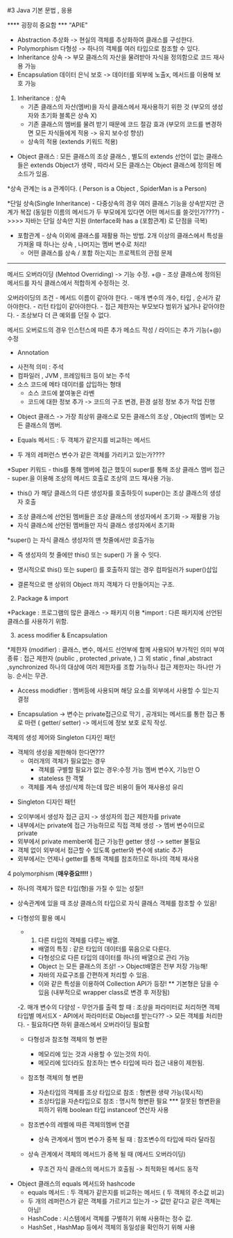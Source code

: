#3 Java 기본 문법 , 응용

**** 굉장히 중요함 *** “APIE"
- Abstraction 추상화 -> 현실의 객체를 추상화하여 클래스를 구성한다.
- Polymorphism 다형성 -> 하나의 객체를 여러 타입으로 참조할 수 있다.
- Inheritance 상속 -> 부모 클래스의 자산을 물려받아 자식을 정의함으로 코드 재사용 가능
- Encapsulation 데이터 은닉 보호 -> 데이터를 외부에 노출x, 메서드를 이용해 보호 가능

1. Inheritance : 상속
	- 기존 클래스의 자산(멤버)을 자식 클래스에서 재사용하기 위한 것
		(부모의 생성자와 초기화 블록은 상속 X)
	- 기존 클래스의 멤버를 물려 받기 때문에 코드 절감 효과
		(부모의 코드를 변경하면 모든 자식들에게 적용 -> 유지 보수성 향상)
	- 상속의 적용 (extends 키워드 적용)

* Object 클래스 : 모든 클래스의 조상 클래스 , 별도의 extends 선언이 없는 클래스들은 extends Object가 생략 , 따라서 모든 클래스는 Object 클래스에 정의된 메소드가 있음.

*상속 관계는 is a 관계이다. ( Person is a Object ,  SpiderMan is a Person)

*단일 상속(Single Inheritance) - 다중상속의 경우 여러 클래스 기능을 상속받지만 관계가 복잡 (동일한 이름의 메서드가 두 부모에게 있다면 어떤 메서드를 쓸것인가????)
->>>> 자바는 단일 상속만 지원 (Interface화 has a (포함관계) 로 단점을 극복)

* 포함관계
        - 상속 이외에 클래스를 재활용 하는 방법. 
	2개 이상의 클래스에서 특성을 가져올 때 하나는 상속 , 나머지는 멤버 변수로 처리!
	- 어떤 클래스를 상속 / 포함 하는지는 프로젝트의 관점 문제

***
메서드 오버라이딩 (Mehtod Overriding) -> 기능 수정. +@
	- 조상 클래스에 정의된 메서드를 자식 클래스에서 적합하게 수정하는 것.

오버라이딩의 조건 
	- 메서드 이름이 같아야 한다.
	- 매개 변수의 개수, 타입 ,  순서가 같아야한다.
	- 리턴 타입이 같아야한다.
	- 접근 제한자는 부모보다 범위가 넓거나 같아야한다.
	- 조상보다 더 큰 예외를 던질 수 없다.

메서드 오버로드의 경우 인스턴스에 따른 추가 메소드 작성 / 라이드는 추가 기능(+@) 수정
* Annotation
- 사전적 의미 : 주석
- 컴파일러 , JVM , 프레임워크 등이 보는 주석
- 소스 코드에 메타 데이터를 삽입하는 형태
	- 소스 코드에 붙여놓은 라벤
	- 코드에 대한 정보 추가 -> 코드의 구조 변경, 환경 설정 정보 추가 작업 진행


* Object 클래스 -> 가장 최상위 클래스로 모든 클래스의 조상 , Object의 멤버는 모든 클래스의 멤버.

* Equals 메서드 : 두 객체가 같은지를 비교하는 메서드
* 두 개의 레퍼런스 변수가 같은 객체를 가리키고 있는가????

*Super 키워드 
	- this를 통해 멤버에 접근 했듯이 super를 통해 조상 클래스 멤버 접근
	- super.을 이용해 조상의 메서드 호출로 조상의 코드 재사용 가능.

* this() 가 해당 클래스의 다른 생성자를 호출하듯이 super()는 조상 클래스의 생성자 호출
- 조상 클래스에 선언된 멤버들은 조상 클래스의 생성자에서 초기화 -> 재활용 가능
- 자식 클래스에 선언된 멤버들만 자식 클래스 생성자에서 초기화

*super() 는 자식 클래스 생성자의 맨 첫줄에서만 호출가능
- 즉 생성자의 첫 줄에만 this() 또는 super() 가 올 수 잇다.

* 명시적으로 this() 또는 super() 를 호출하지 않는 경우 컴파일러가 super()삽입
- 결론적으로 맨 상위의 Object 까지 객체가 다 만들어지는 구조.



2. Package & import

*Package : 프로그램의 많은 클래스 -> 패키지 이용
*import : 다른 패키지에 선언된 클래스를 사용하기 위함.

3. acess modifier & Encapsulation

*제한자 (modifier) : 클래스, 변수, 메서드 선언부에 함께 사용되어 부가적인 의미 부여
종류 : 접근 제한자 (public , protected ,private, ) 
	그 외 static , final ,abstract ,synchronized 
하나의 대상에 여러 제한자를 조합 가능하나 접근 제한자는 하나만 가능.
순서는 무관.

* Access modidfier : 멤버등에 사용되며 해당 요소를 외부에서 사용할 수 있는지 결정

* Encapsulation -> 변수는 private접근으로 막기 , 공개되는 메서드를 통한 접근 통로 마련
( getter/ setter) -> 메서드에 정보 보호 로직 작성.

객체의 생성 제어와 Singleton 디자인 패턴
- 객체의 생성을 제한해야 한다면??? 
	- 여러개의 객체가 필요없는 경우
		- 객체를 구별할 필요가 없는 경우:수정 가능 멤버 변수X, 기능만 O
		- stateless 한 객쳋
	- 객체를 계속 생성/삭제 하는데 많은 비용이 들어 재사용성 유리

* Singleton 디자인 패턴
- 오이부에서 생성자 접근 금지 -> 생성자의 접근 제한자를 private
- 내부에서는 private에 접근 가능하므로 직접 객체 생성 -> 멤버 변수이므로 private
- 외부에서 private member에 접근 가능한 getter 생성 -> setter 불필요
- 객체 없이 외부에서 접근할 수 있도록 getter와 변수에 static 추가
- 외부에서는 언제나 getter를 통해 객체를 참조하므로 하나의 객체 재사용

4 polymorphism (****매우중요!!!!**** )
- 하나의 객체가 많은 타입(형)을 가질 수 있는 성질!!
- 상속관계에 있을 때 조상 클래스의 타입으로 자식 클래스 객체를 참조할 수 있음!

- 다형성의 활용 예시
	- 1. 다른 타입의 객체를 다루는 배열.	
		- 배열의 특징 : 같은 타입의 데이터를 묶음으로 다룬다.
		- 다형성으로 다른 타입의 데이터를 하나의 배열으로 관리 가능
		- Object 는 모든 클래스의 조상! -> Object배열은 전부 저장 가능해!
		- 자바의 자료구조를 간편하게 처리할 수 있음.
		- 이와 같은 특성을 이용하여 Collection API가 등장!
		** 기본형은 담을 수 있음 (내부적으로 wrapper class로 변경 후 저장됨)

	-2. 매개 변수의 다양성
		- 무언가를 출력 할 때 : 조상을 파라미터로 처리하면 객체 타입별 메서드X
		- API에서 파라미터로 Object를 받는다?? -> 모든 객체를 처리한다.
		- 필요하다면 하위 클래스에서 오버라이딩 필요함

	- 다형성과 참조형 객체의 형 변환
		- 메모리에 있는 것과 사용할 수 있는것의 차이.
		- 메모리에 있더라도 참조하는 변수 타입에 따라 접근 내용이 제한됨.
	- 참조형 객체의 형 변환
		- 자손타입의 객체를 조상 타입으로 참조 : 형변환 생략 가능(묵시적)
		- 조상타입을 자손타입으로 참조 :  명시적 형변환 필요
		*** 잘못된 형변환을 피하기 위해 boolean 타입 instanceof 연산자 사용

	- 참조변수의 레벨에 따른 객체의멤버 연결
		- 상속 관계에서 멤머 변수가 중복 될 때 : 참조변수의 타입에 따라 달라짐
	- 상속 관계에서 객체의 메서드가 중복 될 때 (메서드 오버라이딩)
		- 무조건 자식 클래스의 메서드가 호출됨 -> 최적화된 메서드 동작

* Object 클래스의 equals 메서드와 hashcode
	- equals 메서드 : 두 객체가 같은지를 비교하는 메서드 ( 두 객체의 주소값 비교)
	- 두 개의 레퍼런스가 같은 객체를 가르키고 있는가 -> 값만 같다고 같은 객체는 아님! 
	- HashCode : 시스템에서 객체를 구별하기 위해 사용하는 정수 값.
	- HashSet , HashMap 등에서 객체의 동일성을 확인하기 위해 사용
